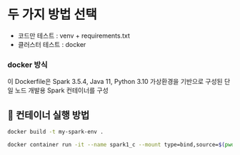# 두 가지 방법 선택
- 코드만 테스트 : venv + requirements.txt
- 클러스터 테스트 : docker

### docker 방식
이 Dockerfile은 Spark 3.5.4, Java 11, Python 3.10 가상환경을 기반으로 구성된 단일 노드 개발용 Spark 컨테이너를 구성

## 🐳 컨테이너 실행 방법

```bash
docker build -t my-spark-env .

docker container run -it --name spark1_c --mount type=bind,source=$(pwd),destination=/opt/workspace/ my-spark-env
```